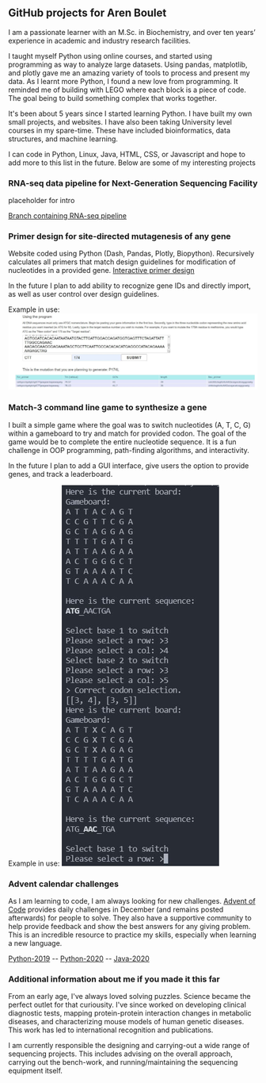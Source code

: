 ## GitHub projects for Aren Boulet

I am a passionate learner with an M.Sc. in Biochemistry, and over ten years’ experience in academic and industry research facilities. 

I taught myself Python using online courses, and started using programming as way to analyze large datasets. Using pandas, matplotlib, and plotly gave me an amazing variety of tools to process and present my data. As I learnt more Python, I found a new love from programming. It reminded me of building with LEGO where each block is a piece of code. The goal being to build something complex that works together.

It's been about 5 years since I started learning Python. I have built my own small projects, and websites. I have also been taking University level courses in my spare-time. These have included bioinformatics, data structures, and machine learning. 

I can code in Python, Linux, Java, HTML, CSS, or Javascript and hope to add more to this list in the future. Below are some of my interesting projects

### RNA-seq data pipeline for Next-Generation Sequencing Facility
placeholder for intro

[Branch containing RNA-seq pipeline](https://github.com/ngsf-usask/dex/tree/pipe_generation)

### Primer design for site-directed mutagenesis of any gene
Website coded using Python (Dash, Pandas, Plotly, Biopython). Recursively calculates all primers that match design guidelines for modification of nucleotides in a provided gene.
[Interactive primer design](https://acbfolio.herokuapp.com/app3)

In the future I plan to add ability to recognize gene IDs and directly import, as well as user control over design guidelines.

Example in use:
![primer example](primer_design.jpg)


### Match-3 command line game to synthesize a gene
I built a simple game where the goal was to switch nucleotides (A, T, C, G) within a gameboard to try and match for provided codon. The goal of the game would be to complete the entire nucleotide sequence. It is a fun challenge in OOP programming, path-finding algorithms, and interactivity. 

In the future I plan to add a GUI interface, give users the option to provide genes, and track a leaderboard.

Example in use:
![match3_example](codon_selection.JPG)

### Advent calendar challenges
As I am learning to code, I am always looking for new challenges. [Advent of Code](adventofcode.com) provides daily challenges in December (and remains posted afterwards) for people to solve. They also have a supportive community to help provide feedback and show the best answers for any giving problem. This is an incredible resource to practice  my skills, especially when learning a new language.

[Python-2019](https://github.com/acboulet/Advent_2019) -- [Python-2020](https://github.com/acboulet/advent2020_py) -- [Java-2020](https://github.com/acboulet/advent2020_java)

### Additional information about me if you made it this far

From an early age, I've always loved solving puzzles. Science became the perfect outlet for that curiousity. I've since worked on developing clinical diagnostic tests, mapping protein-protein interaction changes in metabolic diseases, and characterizing mouse models of human genetic diseases. This work has led to international recognition and publications. 

I am currently responsible the designing and carrying-out a wide range of sequencing projects. This includes advising on the overall approach, carrying out the bench-work, and running/maintaining the sequencing equipment itself.
